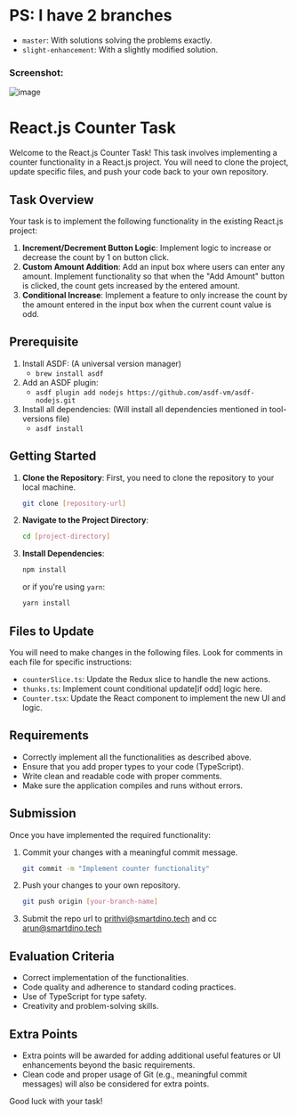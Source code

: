 # PS: I have 2 branches
- `master`: With solutions solving the problems exactly.
- `slight-enhancement`: With a slightly modified solution.

### Screenshot:
![image](https://github.com/derpycoder/coding-task-react/assets/25662120/7bcc97b2-bcc5-494a-a347-7e25be7ceed7)


# React.js Counter Task

Welcome to the React.js Counter Task! This task involves implementing a counter functionality in a React.js project. You will need to clone the project, update specific files, and push your code back to your own repository.

## Task Overview

Your task is to implement the following functionality in the existing React.js project:

1. **Increment/Decrement Button Logic**: Implement logic to increase or decrease the count by 1 on button click.
2. **Custom Amount Addition**: Add an input box where users can enter any amount. Implement functionality so that when the "Add Amount" button is clicked, the count gets increased by the entered amount.
3. **Conditional Increase**: Implement a feature to only increase the count by the amount entered in the input box when the current count value is odd.

## Prerequisite

1. Install ASDF: (A universal version manager)
   - `brew install asdf`
2. Add an ASDF plugin:
   - `asdf plugin add nodejs https://github.com/asdf-vm/asdf-nodejs.git`
3. Install all dependencies: (Will install all dependencies mentioned in tool-versions file)
   - `asdf install`

## Getting Started

1. **Clone the Repository**: First, you need to clone the repository to your local machine.

   ```bash
   git clone [repository-url]
   ```

2. **Navigate to the Project Directory**:

   ```bash
   cd [project-directory]
   ```

3. **Install Dependencies**:

   ```bash
   npm install
   ```

   or if you're using `yarn`:

   ```bash
   yarn install
   ```

## Files to Update

You will need to make changes in the following files. Look for comments in each file for specific instructions:

- `counterSlice.ts`: Update the Redux slice to handle the new actions.
- `thunks.ts`: Implement count conditional update[if odd] logic here.
- `Counter.tsx`: Update the React component to implement the new UI and logic.

## Requirements

- Correctly implement all the functionalities as described above.
- Ensure that you add proper types to your code (TypeScript).
- Write clean and readable code with proper comments.
- Make sure the application compiles and runs without errors.

## Submission

Once you have implemented the required functionality:

1. Commit your changes with a meaningful commit message.

   ```bash
   git commit -m "Implement counter functionality"
   ```

2. Push your changes to your own repository.

   ```bash
   git push origin [your-branch-name]
   ```

3. Submit the repo url to prithvi@smartdino.tech and cc arun@smartdino.tech

## Evaluation Criteria

- Correct implementation of the functionalities.
- Code quality and adherence to standard coding practices.
- Use of TypeScript for type safety.
- Creativity and problem-solving skills.

## Extra Points

- Extra points will be awarded for adding additional useful features or UI enhancements beyond the basic requirements.
- Clean code and proper usage of Git (e.g., meaningful commit messages) will also be considered for extra points.

Good luck with your task!
